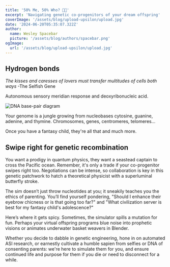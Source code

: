 ```yaml
---
title: '50% Me, 50% Who? 🧬✨'
excerpt: 'Navigating genetic co-progenitors of your dream offspring'
coverImage: '/assets/blog/upload-upsilon/upload.jpg'
date: '2024-06-20T05:35:07.322Z'
author:
  name: Wesley Spacebar
  picture: '/assets/blog/authors/spacebar.png'
ogImage:
  url: '/assets/blog/upload-upsilon/upload.jpg'
---
```

## Hydrogen bonds

*The kisses and caresses of lovers must transfer multitudes of cells both ways*
-The Selfish Gene

Autonomous sensory meridian response and deoxyribonucleic acid.

![DNA base-pair diagram](https://upload.wikimedia.org/wikipedia/commons/thumb/0/05/DNA_base-pair_diagram.jpg/1024px-DNA_base-pair_diagram.jpg)

Your genome is a jungle growing from nucleobases cytosine, guanine, adenine, and thymine. Chromosomes, genes, centromeres, telomeres...

Once you have a fantasy child, they're all that and much more.

## Swipe right for genetic recombination

You want a prodigy in quantum physics, they want a seastead captain to cross the Pacific ocean. 
Remember, it's only a trade if your co-progenitor swipes right too.
Negotiations can be intense, so collaboration is key in this genetic patchwork to hatch a theoretical physicist with a superluminal butterfly stroke.

The sim doesn’t just throw nucleotides at you; it sneakily teaches you the ethics of parenting. You’ll find yourself pondering, "Should I enhance their eyebrow chicness or is that going too far?" and
"What civilization server is best for my fantasy child's adolescence?"

Here’s where it gets spicy. Sometimes, the simulator spills a mutation for fun. Perhaps your virtual offspring programs blue noise into prophetic visions or animates underwater basket weavers in Blender.

Whether you decide to dabble in genetic engineering, hone in on automated ASI research, or earnestly cultivate a humble sapien from selfies or DNA of consenting parents: we're here to simulate them for you, and ensure continued life and purpose for them if you die or need to disconnect for a while.